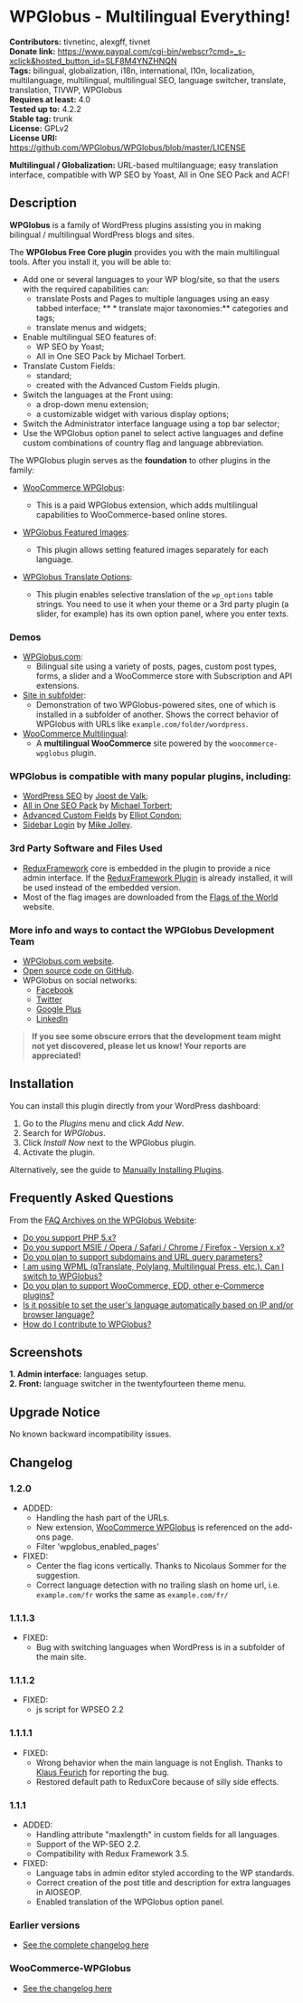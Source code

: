 # WPGlobus - Multilingual Everything! #
**Contributors:** tivnetinc, alexgff, tivnet  
**Donate link:** https://www.paypal.com/cgi-bin/webscr?cmd=_s-xclick&hosted_button_id=SLF8M4YNZHNQN  
**Tags:** bilingual, globalization, i18n, international, l10n, localization, multilanguage, multilingual, multilingual SEO, language switcher, translate, translation, TIVWP, WPGlobus  
**Requires at least:** 4.0  
**Tested up to:** 4.2.2  
**Stable tag:** trunk  
**License:** GPLv2  
**License URI:** https://github.com/WPGlobus/WPGlobus/blob/master/LICENSE  

**Multilingual / Globalization:** URL-based multilanguage; easy translation interface, compatible with WP SEO by Yoast, All in One SEO Pack and ACF!  

## Description ##

**WPGlobus** is a family of WordPress plugins assisting you in making bilingual / multilingual WordPress blogs and sites.

The **WPGlobus Free Core plugin** provides you with the main multilingual tools. After you install it, you will be able to:

* Add one or several languages to your WP blog/site, so that the users with the required capabilities can:
	* translate Posts and Pages to multiple languages using an easy tabbed interface;
**	* translate major taxonomies:** categories and tags;  
	* translate menus and widgets;
* Enable multilingual SEO features of:
	* WP SEO by Yoast;
	* All in One SEO Pack by Michael Torbert.
* Translate Custom Fields:
	* standard;
	* created with the Advanced Custom Fields plugin.
* Switch the languages at the Front using:
	* a drop-down menu extension;
	* a customizable widget with various display options;
* Switch the Administrator interface language using a top bar selector;
* Use the WPGlobus option panel to select active languages and define custom combinations of country flag and language abbreviation.

The WPGlobus plugin serves as the **foundation** to other plugins in the family:

* [WooCommerce WPGlobus](http://www.wpglobus.com/shop/extensions/woocommerce-wpglobus/):
	* This is a paid WPGlobus extension, which adds multilingual capabilities to WooCommerce-based online stores.

* [WPGlobus Featured Images](https://wordpress.org/plugins/wpglobus-featured-images/):
	* This plugin allows setting featured images separately for each language.

* [WPGlobus Translate Options](https://wordpress.org/plugins/wpglobus-translate-options/):
	* This plugin enables selective translation of the `wp_options` table strings. You need to use it when your theme or a 3rd party plugin (a slider, for example) has its own option panel, where you enter texts.

### Demos ###

* [WPGlobus.com](http://www.wpglobus.com/):
	* Bilingual site using a variety of posts, pages, custom post types, forms, a slider and a WooCommerce store with Subscription and API extensions.
* [Site in subfolder](http://demo-subfolder.wpglobus.com/):
	* Demonstration of two WPGlobus-powered sites, one of which is installed in a subfolder of another. Shows the correct behavior of WPGlobus with URLs like `example.com/folder/wordpress`.
* [WooCommerce Multilingual](http://demo-store.wpglobus.com/):
	* A **multilingual WooCommerce** site powered by the `woocommerce-wpglobus` plugin.

### WPGlobus is compatible with many popular plugins, including: ###

* [WordPress SEO](https://yoast.com/wordpress/plugins/seo/) by [Joost de Valk](https://profiles.wordpress.org/joostdevalk/);
* [All in One SEO Pack](https://wordpress.org/plugins/all-in-one-seo-pack/) by [Michael Torbert](https://profiles.wordpress.org/hallsofmontezuma/);
* [Advanced Custom Fields](https://wordpress.org/plugins/advanced-custom-fields/) by [Elliot Condon](https://profiles.wordpress.org/elliotcondon/);
* [Sidebar Login](https://wordpress.org/plugins/sidebar-login/) by [Mike Jolley](https://profiles.wordpress.org/mikejolley/).

### 3rd Party Software and Files Used ###

* [ReduxFramework](http://reduxframework.com/) core is embedded in the plugin to provide a nice admin interface. If the [ReduxFramework Plugin](https://wordpress.org/plugins/redux-framework/) is already installed, it will be used instead of the embedded version.
* Most of the flag images are downloaded from the [Flags of the World](http://www.crwflags.com/FOTW/FLAGS/index.html) website.

### More info and ways to contact the WPGlobus Development Team ###

* [WPGlobus.com website](http://www.wpglobus.com/).
* [Open source code on GitHub](https://github.com/WPGlobus).
* WPGlobus on social networks:
	* [Facebook](https://www.facebook.com/WPGlobus)
	* [Twitter](https://twitter.com/WPGlobus)
	* [Google Plus](https://plus.google.com/+Wpglobus)
	* [LinkedIn](https://www.linkedin.com/company/wpglobus)

> **If you see some obscure errors that the development team might not yet discovered, please let us know! Your reports are appreciated!**

## Installation ##

You can install this plugin directly from your WordPress dashboard:

1. Go to the *Plugins* menu and click *Add New*.
1. Search for *WPGlobus*.
1. Click *Install Now* next to the WPGlobus plugin.
1. Activate the plugin.

Alternatively, see the guide to [Manually Installing Plugins](http://codex.wordpress.org/Managing_Plugins#Manual_Plugin_Installation).

## Frequently Asked Questions ##

From the [FAQ Archives on the WPGlobus Website](http://www.wpglobus.com/faq/):

* [Do you support PHP 5.x?](http://www.wpglobus.com/faq/support-php-5-2/)
* [Do you support MSIE / Opera / Safari / Chrome / Firefox - Version x.x?](http://www.wpglobus.com/faq/support-msie-opera-safari-chrome-firefox/)
* [Do you plan to support subdomains and URL query parameters?](http://www.wpglobus.com/faq/subdomains-and-url-query-parameters/)
* [I am using WPML (qTranslate, Polylang, Multilingual Press, etc.). Can I switch to WPGlobus?](http://www.wpglobus.com/faq/i-am-using-wpml-qtranslate-polylang-multilingual-press-etc-can-i-switch-to-wpglobus/)
* [Do you plan to support WooCommerce, EDD, other e-Commerce plugins?](http://www.wpglobus.com/faq/support-woocommerce-edd/)
* [Is it possible to set the user's language automatically based on IP and/or browser language?](http://www.wpglobus.com/faq/set-language-by-ip/)
* [How do I contribute to WPGlobus?](http://www.wpglobus.com/faq/how-do-i-contribute-to-wpglobus/)

## Screenshots ##

**1. Admin interface:** languages setup.  
**2. Front:** language switcher in the twentyfourteen theme menu.  

## Upgrade Notice ##

No known backward incompatibility issues.

## Changelog ##

### 1.2.0 ###

* ADDED:
	* Handling the hash part of the URLs.
	* New extension, [WooCommerce WPGlobus](http://www.wpglobus.com/shop/extensions/woocommerce-wpglobus/) is referenced on the add-ons page.
	* Filter 'wpglobus_enabled_pages'
* FIXED:
	* Center the flag icons vertically. Thanks to Nicolaus Sommer for the suggestion.
	* Correct language detection with no trailing slash on home url, i.e. `example.com/fr` works the same as `example.com/fr/`

### 1.1.1.3 ###

* FIXED:
	* Bug with switching languages when WordPress is in a subfolder of the main site.

### 1.1.1.2 ###

* FIXED:
	* js script for WPSEO 2.2

### 1.1.1.1 ###

* FIXED:
	* Wrong behavior when the main language is not English. Thanks to [Klaus Feurich](https://wordpress.org/support/profile/lunymarmusic) for reporting the bug.
	* Restored default path to ReduxCore because of silly side effects.

### 1.1.1 ###

* ADDED:
	* Handling attribute "maxlength" in custom fields for all languages.
	* Support of the WP-SEO 2.2.
	* Compatibility with Redux Framework 3.5.
* FIXED:
	* Language tabs in admin editor styled according to the WP standards.
	* Correct creation of the post title and description for extra languages in AIOSEOP.
	* Enabled translation of the WPGlobus option panel.

### Earlier versions ###

* [See the complete changelog here](https://github.com/WPGlobus/WPGlobus/blob/master/changelog.md)

### WooCommerce-WPGlobus ###

* [See the changelog here](http://www.wpglobus.com/extensions/woocommerce-wpglobus/woocommerce-wpglobus-changelog/)
